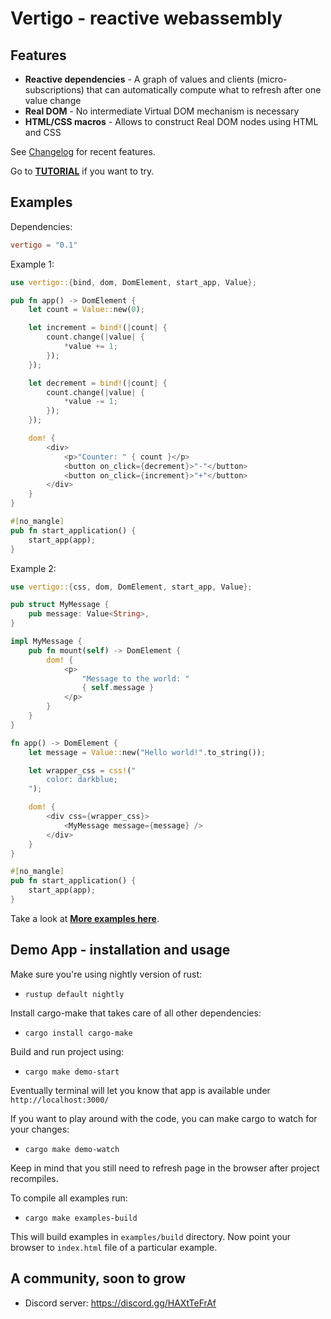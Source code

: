 Vertigo - reactive webassembly
===================

Features
--------------

* **Reactive dependencies** - A graph of values and clients (micro-subscriptions) that can automatically compute what to refresh after one value change
* **Real DOM** - No intermediate Virtual DOM mechanism is necessary
* **HTML/CSS macros** - Allows to construct Real DOM nodes using HTML and CSS

See [Changelog](https://github.com/vertigo-web/vertigo/blob/master/CHANGES.md) for recent features.

Go to **[TUTORIAL](https://github.com/vertigo-web/vertigo/blob/master/tutorial.md)** if you want to try.

Examples
--------------

Dependencies:

```toml
vertigo = "0.1"
```

Example 1:

```rust
use vertigo::{bind, dom, DomElement, start_app, Value};

pub fn app() -> DomElement {
    let count = Value::new(0);

    let increment = bind!(|count| {
        count.change(|value| {
            *value += 1;
        });
    });

    let decrement = bind!(|count| {
        count.change(|value| {
            *value -= 1;
        });
    });

    dom! {
        <div>
            <p>"Counter: " { count }</p>
            <button on_click={decrement}>"-"</button>
            <button on_click={increment}>"+"</button>
        </div>
    }
}

#[no_mangle]
pub fn start_application() {
    start_app(app);
}
```

Example 2:

```rust
use vertigo::{css, dom, DomElement, start_app, Value};

pub struct MyMessage {
    pub message: Value<String>,
}

impl MyMessage {
    pub fn mount(self) -> DomElement {
        dom! {
            <p>
                "Message to the world: "
                { self.message }
            </p>
        }
    }
}

fn app() -> DomElement {
    let message = Value::new("Hello world!".to_string());

    let wrapper_css = css!("
        color: darkblue;
    ");

    dom! {
        <div css={wrapper_css}>
            <MyMessage message={message} />
        </div>
    }
}

#[no_mangle]
pub fn start_application() {
    start_app(app);
}
```

Take a look at **[More examples here](https://github.com/vertigo-web/vertigo/tree/master/examples)**.

Demo App - installation and usage
--------------

Make sure you're using nightly version of rust:

* `rustup default nightly`

Install cargo-make that takes care of all other dependencies:

* `cargo install cargo-make`

Build and run project using:

* `cargo make demo-start`

Eventually terminal will let you know that app is available under `http://localhost:3000/`

If you want to play around with the code, you can make cargo to watch for your changes:

* `cargo make demo-watch`

Keep in mind that you still need to refresh page in the browser after project recompiles.

To compile all examples run:

* `cargo make examples-build`

This will build examples in `examples/build` directory. Now point your browser to `index.html` file of a particular example.

A community, soon to grow
--------------

* Discord server: <https://discord.gg/HAXtTeFrAf>
